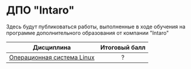 # ДПО "Intaro"
Здесь будут публиковаться работы, выполненные в ходе обучения на программе дополнительного образования от компании "Intaro"

|Дисциплина|Итоговый балл|
|----------|-------------|
|[Операционная система Linux]()|<center>?</center>||